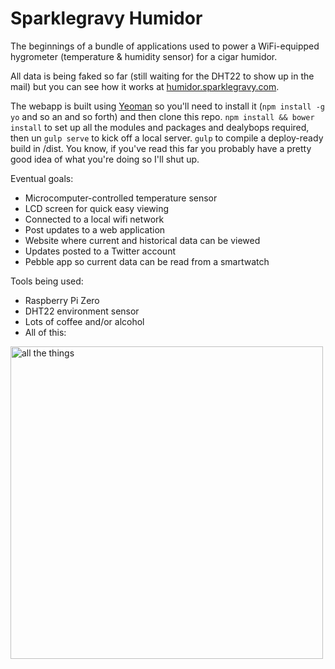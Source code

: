 # Sparklegravy Humidor

The beginnings of a bundle of applications used to power a WiFi-equipped hygrometer (temperature & humidity sensor) for a cigar humidor.

All data is being faked so far (still waiting for the DHT22 to show up in the mail) but you can see how it works at <a href="http://humidor.sparklegravy.com">humidor.sparklegravy.com</a>.

The webapp is built using <a href="http://yeoman.io">Yeoman</a> so you'll need to install it (`npm install -g yo` and so an and so forth) and then clone this repo. `npm install && bower install` to set up all the modules and packages and dealybops required, then un `gulp serve` to kick off a local server. `gulp` to compile a deploy-ready build in /dist. You know, if you've read this far you probably have a pretty good idea of what you're doing so I'll shut up.

Eventual goals:
* Microcomputer-controlled temperature sensor
* LCD screen for quick easy viewing
* Connected to a local wifi network
* Post updates to a web application
* Website where current and historical data can be viewed
* Updates posted to a Twitter account
* Pebble app so current data can be read from a smartwatch


Tools being used:
* Raspberry Pi Zero
* DHT22 environment sensor
* Lots of coffee and/or alcohol
* All of this:

<img src="https://scontent-frt3-1.xx.fbcdn.net/v/t1.0-9/13307419_10154087269475767_3451691010449847324_n.jpg?oh=2eb7ea50e0de755980e7f90c906a74e3&oe=57E5E53A" width="500" alt="all the things">